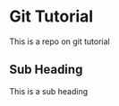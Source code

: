 # Git Tutorial

This is a repo on git tutorial

## Sub Heading

This is a sub heading

<!-- initialize -->
<!-- add/stage -->
<!-- commit -->
<!-- push -->
